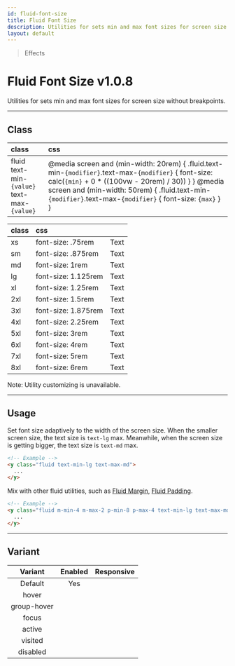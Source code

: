 ```yaml
---
id: fluid-font-size
title: Fluid Font Size
description: Utilities for sets min and max font sizes for screen size without breakpoints.
layout: default
---
```


> Effects

# Fluid Font Size <span class="ml-1 px-2 py-1 text-sm text-gray-600 bg-gray-300">v1.0.8</span>

Utilities for sets min and max font sizes for screen size without breakpoints.

---

## Class

| <span class="px-3 py-1 text-white bg-charcoal-100 rounded-full">class</span> | <span class="px-3 py-1 text-white bg-charcoal-100 rounded-full">css</span> |
|:--|:--|
| fluid <br> text-min-`{value}` <br> text-max-`{value}` | @media screen and (min-width: 20rem) { .fluid.text-min-`{modifier}`.text-max-`{modifier}` { font-size: calc(`{min}` + 0 * ((100vw - 20rem) / 30)) } } @media screen and (min-width: 50rem) {  .fluid.text-min-`{modifier}`.text-max-`{modifier}` { font-size: `{max}` } } |

| <span class="px-3 py-1 text-white bg-charcoal-100 rounded-full">class</span> | <span class="px-3 py-1 text-white bg-charcoal-100 rounded-full">css</span> | |
|:--|:--|:-:|
| xs | font-size: .75rem | <span class="text-xs">Text</span> |
| sm | font-size: .875rem | <span class="text-sm">Text</span> |
| md | font-size: 1rem | <span class="text-md">Text</span> |
| lg | font-size: 1.125rem | <span class="text-lg">Text</span> |
| xl | font-size: 1.25rem | <span class="text-xl">Text</span> |
| 2xl | font-size: 1.5rem | <span class="text-2xl">Text</span> |
| 3xl | font-size: 1.875rem | <span class="text-3xl">Text</span> |
| 4xl | font-size: 2.25rem | <span class="text-4xl">Text</span> |
| 5xl | font-size: 3rem | <span class="text-5xl">Text</span> |
| 6xl | font-size: 4rem | <span class="text-6xl">Text</span> |
| 7xl | font-size: 5rem | <span class="text-7xl">Text</span> |
| 8xl | font-size: 6rem | <span class="text-8xl">Text</span> |

<y class="mx-4 my-4 p-3 border-l-8 border-gray-600 text-sm text-gray-600 bg-gray-200">
  <span class="pr-1 font-semibold">
    Note:
  </span>
  Utility customizing is unavailable.
</y>

---

## Usage

Set font size adaptively to the width of the screen size. When the smaller screen size, the text size is `text-lg` max. Meanwhile, when the screen size is getting bigger, the text size is `text-md` max.

```html
<!-- Example -->
<y class="fluid text-min-lg text-max-md">
  ...
</y>
```

Mix with other fluid utilities, such as [Fluid Margin](/fluid-margin/), [Fluid Padding](/fluid-padding/).

```html
<!-- Example -->
<y class="fluid m-min-4 m-max-2 p-min-8 p-max-4 text-min-lg text-max-md">
  ...
</y>
```

---

## Variant

| <span class="font-semibold underline">Variant</span> | <span class="font-semibold underline">Enabled</span> | <span class="font-semibold underline">Responsive</span> |
|:-:|:-:|:-:|
| Default | Yes | |
| hover| | |
| group-hover | | |
| focus | | |
| active | | |
| visited | | |
| disabled | | |